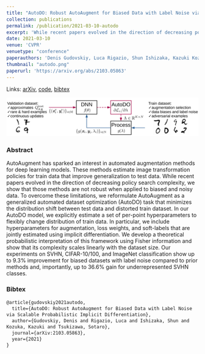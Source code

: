 ```yaml
---
title: "AutoDO: Robust AutoAugment for Biased Data with Label Noise via Scalable Probabilistic Implicit Differentiation"
collection: publications
permalink: /publication/2021-03-10-autodo
excerpt: 'While recent papers evolved in the direction of decreasing policy search complexity, we show that those methods are not robust when applied to biased and noisy data. To overcome these limitations, we reformulate AutoAugment as a generalized automated dataset optimization (AutoDO) task that minimizes the distribution shift between test data and distorted train dataset.'
date: 2021-03-10
venue: 'CVPR'
venuetype: "conference"
paperauthors: 'Denis Gudovskiy, Luca Rigazio, Shun Ishizaka, Kazuki Kozuka, Sotaro Tsukizawa'
thumbnail: "autodo.png"
paperurl: 'https://arxiv.org/abs/2103.05863'
---
```


Links: [arXiv](https://arxiv.org/abs/2103.05863), [code](https://github.com/gudovskiy/autodo), [bibtex](#bibtex)

![AutoDO](/images/autodo.png)

### Abstract
AutoAugment has sparked an interest in automated augmentation methods for deep learning models. These methods estimate image transformation policies for train data that improve generalization to test data. While recent papers evolved in the direction of decreasing policy search complexity, we show that those methods are not robust when applied to biased and noisy data. To overcome these limitations, we reformulate AutoAugment as a generalized automated dataset optimization (AutoDO) task that minimizes the distribution shift between test data and distorted train dataset. In our AutoDO model, we explicitly estimate a set of per-point hyperparameters to flexibly change distribution of train data. In particular, we include hyperparameters for augmentation, loss weights, and soft-labels that are jointly estimated using implicit differentiation. We develop a theoretical probabilistic interpretation of this framework using Fisher information and show that its complexity scales linearly with the dataset size. Our experiments on SVHN, CIFAR-10/100, and ImageNet classification show up to 9.3% improvement for biased datasets with label noise compared to prior methods and, importantly, up to 36.6% gain for underrepresented SVHN classes.

### Bibtex
```
@article{gudovskiy2021autodo,
  title={AutoDO: Robust AutoAugment for Biased Data with Label Noise via Scalable Probabilistic Implicit Differentiation},
  author={Gudovskiy, Denis and Rigazio, Luca and Ishizaka, Shun and Kozuka, Kazuki and Tsukizawa, Sotaro},
  journal={arXiv:2103.05863},
  year={2021}
}
```
